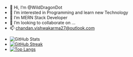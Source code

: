 - 👋 Hi, I’m @WildDragonDot
- 👀 I’m interested in Programming and learn new Technology
- 🌱 I’m MERN Stack Developer
- 💞️ I’m looking to collaborate on ...
- 📫 chandan.vishwakarma27@outlook.com

<!---
WildDragonDot/WildDragonDot is a ✨ special ✨ repository because its `README.md` (this file) appears on your GitHub profile.
You can click the Preview link to take a look at your changes.
--->
- ![GitHub Stats](https://github-readme-stats.vercel.app/api?username=WildDragonDot&theme=radical)
- [![GitHub Streak](https://streak-stats.demolab.com?user=WildDragonDot&theme=dark)](https://git.io/streak-stats)
- [![Top Langs](https://github-readme-stats.vercel.app/api/top-langs/?username=WildDragonDot)](https://github.com/WildDragonDot/github-readme-stats)
